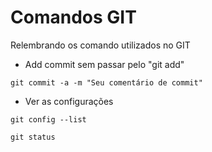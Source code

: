 # Comandos GIT

Relembrando os comando utilizados no GIT

- Add commit sem passar pelo "git add"

```
git commit -a -m "Seu comentário de commit"
```

- Ver as configurações 
```
git config --list
```

```
git status
```


